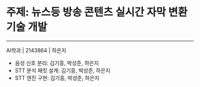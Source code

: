 # 주제: 뉴스등 방송 콘텐츠 실시간 자막 변환 기술 개발 
---
AI학과 | 2143864 | 하은지

- 음성 신호 분리: 김기흥, 박성준, 하은지
- STT 분석 패킷 설계: 김기흥, 박성준, 하은지
- STT 엔진 구현: 김기흥, 박성준, 하은지